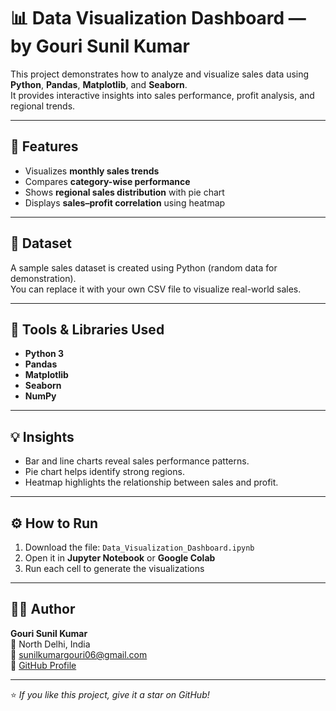 # 📊 Data Visualization Dashboard — by Gouri Sunil Kumar

This project demonstrates how to analyze and visualize sales data using **Python**, **Pandas**, **Matplotlib**, and **Seaborn**.  
It provides interactive insights into sales performance, profit analysis, and regional trends.

---

## 🚀 Features
- Visualizes **monthly sales trends**
- Compares **category-wise performance**
- Shows **regional sales distribution** with pie chart
- Displays **sales–profit correlation** using heatmap

---

## 📂 Dataset
A sample sales dataset is created using Python (random data for demonstration).  
You can replace it with your own CSV file to visualize real-world sales.

---

## 🧠 Tools & Libraries Used
- **Python 3**
- **Pandas**
- **Matplotlib**
- **Seaborn**
- **NumPy**

---

## 💡 Insights
- Bar and line charts reveal sales performance patterns.  
- Pie chart helps identify strong regions.  
- Heatmap highlights the relationship between sales and profit.  

---

## ⚙️ How to Run
1. Download the file: `Data_Visualization_Dashboard.ipynb`  
2. Open it in **Jupyter Notebook** or **Google Colab**  
3. Run each cell to generate the visualizations  

---

## 👩‍💻 Author
**Gouri Sunil Kumar**  
📍 North Delhi, India  
📧 [sunilkumargouri06@gmail.com](mailto:sunilkumargouri06@gmail.com)  
🔗 [GitHub Profile](https://github.com/GOURI0630)

---

⭐ *If you like this project, give it a star on GitHub!*

